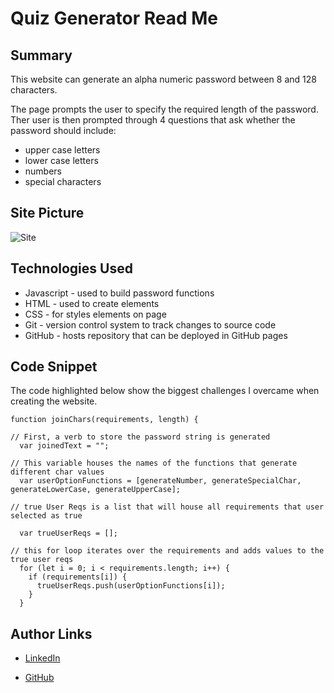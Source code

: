 # Quiz Generator Read Me

## Summary

This website can generate an alpha numeric password between 8 and 128 characters. 

The page prompts the user to specify the required length of the password. Ther user is then prompted through 4 questions that ask whether the password should include:
- upper case letters
- lower case letters
- numbers
- special characters


## Site Picture
![Site](Assets/website.png)


## Technologies Used
- Javascript - used to build password functions
- HTML - used to create elements
- CSS - for styles elements on page
- Git - version control system to track changes to source code
- GitHub - hosts repository that can be deployed in GitHub pages

## Code Snippet

The code highlighted below show the biggest challenges I overcame when creating the website.


```Code snippet
function joinChars(requirements, length) {

// First, a verb to store the password string is generated
  var joinedText = "";
  
// This variable houses the names of the functions that generate different char values
  var userOptionFunctions = [generateNumber, generateSpecialChar, generateLowerCase, generateUpperCase];
  
// true User Reqs is a list that will house all requirements that user selected as true
  
  var trueUserReqs = [];
  
// this for loop iterates over the requirements and adds values to the true user reqs
  for (let i = 0; i < requirements.length; i++) {
    if (requirements[i]) {
      trueUserReqs.push(userOptionFunctions[i]);
    }
  }
```

## Author Links
- [LinkedIn](https://www.linkedin.com/in/ana-medrano-fernandez/)

- [GitHub](https://github.com/analoo)
